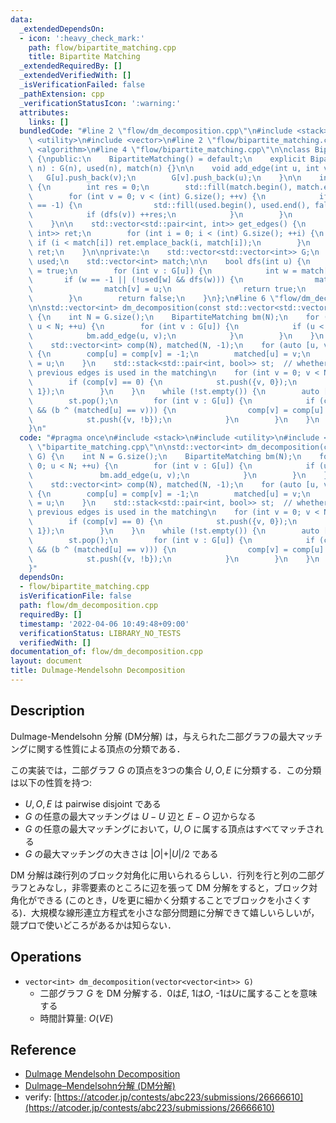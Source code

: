 ```yaml
---
data:
  _extendedDependsOn:
  - icon: ':heavy_check_mark:'
    path: flow/bipartite_matching.cpp
    title: Bipartite Matching
  _extendedRequiredBy: []
  _extendedVerifiedWith: []
  _isVerificationFailed: false
  _pathExtension: cpp
  _verificationStatusIcon: ':warning:'
  attributes:
    links: []
  bundledCode: "#line 2 \"flow/dm_decomposition.cpp\"\n#include <stack>\n#include\
    \ <utility>\n#include <vector>\n#line 2 \"flow/bipartite_matching.cpp\"\n#include\
    \ <algorithm>\n#line 4 \"flow/bipartite_matching.cpp\"\n\nclass BipartiteMatching\
    \ {\npublic:\n    BipartiteMatching() = default;\n    explicit BipartiteMatching(int\
    \ n) : G(n), used(n), match(n) {}\n\n    void add_edge(int u, int v) {\n     \
    \   G[u].push_back(v);\n        G[v].push_back(u);\n    }\n\n    int bipartite_matching()\
    \ {\n        int res = 0;\n        std::fill(match.begin(), match.end(), -1);\n\
    \        for (int v = 0; v < (int) G.size(); ++v) {\n            if (match[v]\
    \ == -1) {\n                std::fill(used.begin(), used.end(), false);\n    \
    \            if (dfs(v)) ++res;\n            }\n        }\n        return res;\n\
    \    }\n\n    std::vector<std::pair<int, int>> get_edges() {\n        std::vector<std::pair<int,\
    \ int>> ret;\n        for (int i = 0; i < (int) G.size(); ++i) {\n           \
    \ if (i < match[i]) ret.emplace_back(i, match[i]);\n        }\n        return\
    \ ret;\n    }\n\nprivate:\n    std::vector<std::vector<int>> G;\n    std::vector<bool>\
    \ used;\n    std::vector<int> match;\n\n    bool dfs(int u) {\n        used[u]\
    \ = true;\n        for (int v : G[u]) {\n            int w = match[v];\n     \
    \       if (w == -1 || (!used[w] && dfs(w))) {\n                match[u] = v;\n\
    \                match[v] = u;\n                return true;\n            }\n\
    \        }\n        return false;\n    }\n};\n#line 6 \"flow/dm_decomposition.cpp\"\
    \n\nstd::vector<int> dm_decomposition(const std::vector<std::vector<int>>& G)\
    \ {\n    int N = G.size();\n    BipartiteMatching bm(N);\n    for (int u = 0;\
    \ u < N; ++u) {\n        for (int v : G[u]) {\n            if (u < v) {\n    \
    \            bm.add_edge(u, v);\n            }\n        }\n    }\n    bm.bipartite_matching();\n\
    \    std::vector<int> comp(N), matched(N, -1);\n    for (auto [u, v] : bm.get_edges())\
    \ {\n        comp[u] = comp[v] = -1;\n        matched[u] = v;\n        matched[v]\
    \ = u;\n    }\n    std::stack<std::pair<int, bool>> st;  // whether or not the\
    \ previous edges is used in the matching\n    for (int v = 0; v < N; ++v) {\n\
    \        if (comp[v] == 0) {\n            st.push({v, 0});\n            st.push({v,\
    \ 1});\n        }\n    }\n    while (!st.empty()) {\n        auto [u, b] = st.top();\n\
    \        st.pop();\n        for (int v : G[u]) {\n            if (comp[v] == -1\
    \ && (b ^ (matched[u] == v))) {\n                comp[v] = comp[u] ^ 1;\n    \
    \            st.push({v, !b});\n            }\n        }\n    }\n    return comp;\n\
    }\n"
  code: "#pragma once\n#include <stack>\n#include <utility>\n#include <vector>\n#include\
    \ \"bipartite_matching.cpp\"\n\nstd::vector<int> dm_decomposition(const std::vector<std::vector<int>>&\
    \ G) {\n    int N = G.size();\n    BipartiteMatching bm(N);\n    for (int u =\
    \ 0; u < N; ++u) {\n        for (int v : G[u]) {\n            if (u < v) {\n \
    \               bm.add_edge(u, v);\n            }\n        }\n    }\n    bm.bipartite_matching();\n\
    \    std::vector<int> comp(N), matched(N, -1);\n    for (auto [u, v] : bm.get_edges())\
    \ {\n        comp[u] = comp[v] = -1;\n        matched[u] = v;\n        matched[v]\
    \ = u;\n    }\n    std::stack<std::pair<int, bool>> st;  // whether or not the\
    \ previous edges is used in the matching\n    for (int v = 0; v < N; ++v) {\n\
    \        if (comp[v] == 0) {\n            st.push({v, 0});\n            st.push({v,\
    \ 1});\n        }\n    }\n    while (!st.empty()) {\n        auto [u, b] = st.top();\n\
    \        st.pop();\n        for (int v : G[u]) {\n            if (comp[v] == -1\
    \ && (b ^ (matched[u] == v))) {\n                comp[v] = comp[u] ^ 1;\n    \
    \            st.push({v, !b});\n            }\n        }\n    }\n    return comp;\n\
    }"
  dependsOn:
  - flow/bipartite_matching.cpp
  isVerificationFile: false
  path: flow/dm_decomposition.cpp
  requiredBy: []
  timestamp: '2022-04-06 10:49:48+09:00'
  verificationStatus: LIBRARY_NO_TESTS
  verifiedWith: []
documentation_of: flow/dm_decomposition.cpp
layout: document
title: Dulmage-Mendelsohn Decomposition
---
```


## Description

Dulmage-Mendelsohn 分解 (DM分解) は，与えられた二部グラフの最大マッチングに関する性質による頂点の分類である．

この実装では，二部グラフ $G$ の頂点を3つの集合 $U, O, E$ に分類する．この分類は以下の性質を持つ:
- $U, O, E$ は pairwise disjoint である
- $G$ の任意の最大マッチングは $U-U$ 辺と $E-O$ 辺からなる
- $G$ の任意の最大マッチングにおいて，$U, O$ に属する頂点はすべてマッチされる
- $G$ の最大マッチングの大きさは $\vert O\vert + \vert U\vert/2$ である

DM 分解は疎行列のブロック対角化に用いられるらしい．行列を行と列の二部グラフとみなし，非零要素のところに辺を張って DM 分解をすると，ブロック対角化ができる (このとき，$U$を更に細かく分類することでブロックを小さくする)．大規模な線形連立方程式を小さな部分問題に分解できて嬉しいらしいが，競プロで使いどころがあるかは知らない．

## Operations

- `vector<int> dm_decomposition(vector<vector<int>> G)`
    - 二部グラフ $G$ を DM 分解する．0は$E$, 1は$O$, -1は$U$に属することを意味する
    - 時間計算量: $O(VE)$


## Reference

- [Dulmage Mendelsohn Decomposition](http://www.cse.iitm.ac.in/~meghana/matchings/bip-decomp.pdf)
- [Dulmage–Mendelsohn分解 (DM分解)](http://misojiro.t.u-tokyo.ac.jp/~murota/lect-ouyousurigaku/dm050410.pdf)
- verify: [https://atcoder.jp/contests/abc223/submissions/26666610](https://atcoder.jp/contests/abc223/submissions/26666610)